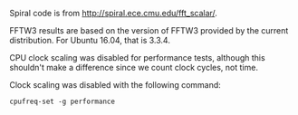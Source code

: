 Spiral code is from http://spiral.ece.cmu.edu/fft_scalar/.

FFTW3 results are based on the version of FFTW3 provided by the current distribution. For Ubuntu 16.04, that is 3.3.4.

CPU clock scaling was disabled for performance tests, although this shouldn't make a difference since we count clock cycles, not time.

Clock scaling was disabled with the following command:

```
cpufreq-set -g performance
```
